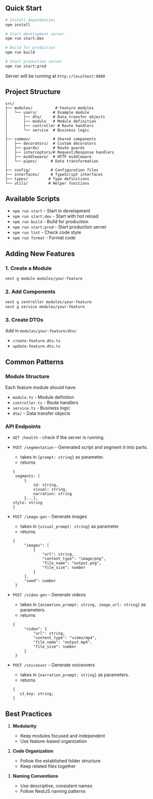 ## Quick Start

```bash
# Install dependencies
npm install

# Start development server
npm run start:dev

# Build for production
npm run build

# Start production server
npm run start:prod
```

Server will be running at `http://localhost:8080`

## Project Structure

```
src/
├── modules/          # Feature modules
│   └── users/       # Example module
│       ├── dto/     # Data transfer objects
│       ├── module   # Module definition
│       ├── controller # Route handlers
│       └── service  # Business logic
│
├── common/          # Shared components
│   ├── decorators/  # Custom decorators
│   ├── guards/      # Route guards
│   ├── interceptors/# Request/Response handlers
│   ├── middleware/  # HTTP middleware
│   └── pipes/      # Data transformation
│
├── config/         # Configuration files
├── interfaces/     # TypeScript interfaces
├── types/         # Type definitions
└── utils/         # Helper functions
```

## Available Scripts

- `npm run start` - Start in development
- `npm run start:dev` - Start with hot reload
- `npm run build` - Build for production
- `npm run start:prod` - Start production server
- `npm run lint` - Check code style
- `npm run format` - Format code

## Adding New Features

### 1. Create a Module

```bash
nest g module modules/your-feature
```

### 2. Add Components

```bash
nest g controller modules/your-feature
nest g service modules/your-feature
```

### 3. Create DTOs

Add in `modules/your-feature/dto/`

- `create-feature.dto.ts`
- `update-feature.dto.ts`

## Common Patterns

### Module Structure

Each feature module should have:

- `module.ts` - Module definition
- `controller.ts` - Route handlers
- `service.ts` - Business logic
- `dto/` - Data transfer objects

### API Endpoints

- `GET /health` - check if the server is running.

- `POST /segmentation` - Generated script and segment it into parts.
   - takes in ```{prompt: string}``` as parameter.
   - returns 
   ```
   {
    segments: [
        {
            id: string, 
            visual: string, 
            narration: string
        }...], 
   style: string
   }
   ```

- `POST /image-gen` - Generate images
   - takes in ```{visual_prompt: string}``` as parameter
   - returns 
   ```
   {
        "images": [
            {
                "url": string,
                "content_type": "image/png",
                "file_name": "output.png",
                "file_size": number
            }
        ],
        "seed": number
    }
   ```

- `POST /video-gen` - Generate videos
   - takes in ```{animation_prompt: string, image_url: string}``` as parameters.
   - returns 
   ```
   {
        "video": {
            "url": string,
            "content_type": "video/mp4",
            "file_name": "output.mp4",
            "file_size": number
        }
    }
   ```

- `POST /voiceover` - Generate voiceovers
   - takes in ```{narration_prompt: string}``` as parameters.
   - returns 
   ```
   {
      s3_key: string;
   }
   ```

## Best Practices

1. **Modularity**

   - Keep modules focused and independent
   - Use feature-based organization

2. **Code Organization**

   - Follow the established folder structure
   - Keep related files together

3. **Naming Conventions**
   - Use descriptive, consistent names
   - Follow NestJS naming patterns
